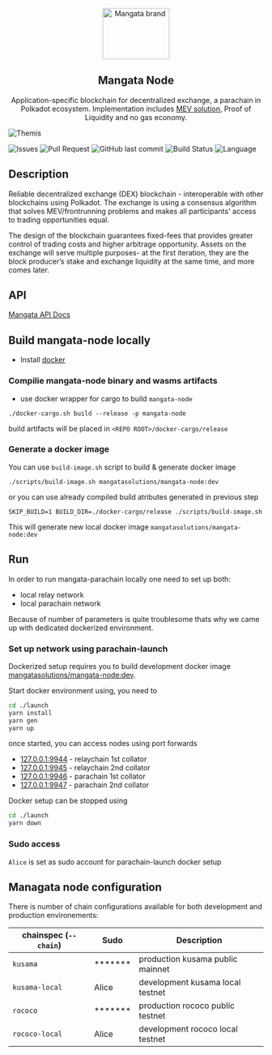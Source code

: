 <p align="center">
    <a href="https://https://mangata.finance/">
    <img width="132" height="101" src="https://mangata.finance/images/logo-without-text.svg" class="attachment-full size-full" alt="Mangata brand" loading="lazy" /></a>
</p>

<h2 align="center">Mangata Node</h2>

<p align="center">
    Application-specific blockchain for decentralized exchange, a parachain in Polkadot ecosystem. Implementation includes <a href="https://blog.mangata.finance/blog/2021-10-10-themis-protocol/" target="_blank" rel="noopener noreferrer">MEV solution</a>, Proof of Liquidity and no gas economy.
</p>

![Themis](https://blog.mangata.finance/assets/posts/themis-cover.png)

![Issues](https://img.shields.io/github/issues/mangata-finance/mangata-node)
![Pull Request](https://img.shields.io/github/issues-pr/mangata-finance/mangata-node)
![GitHub last commit](https://img.shields.io/github/last-commit/mangata-finance/mangata-node)
![Build Status](https://img.shields.io/endpoint.svg?url=https%3A%2F%2Factions-badge.atrox.dev%2Fmangata-finance%2Fmangata-node%2Fbadge%3Fref%3Ddevelop&style=flat)
![Language](https://img.shields.io/github/languages/top/mangata-finance/mangata-node)

## Description

Reliable decentralized exchange (DEX) blockchain - interoperable with other blockchains using Polkadot. The exchange is using a consensus algorithm that solves MEV/frontrunning problems and makes all participants' access to trading opportunities equal.

The design of the blockchain guarantees fixed-fees that provides greater control of trading costs and higher arbitrage opportunity.
Assets on the exchange will serve multiple purposes- at the first iteration, they are the block producer’s stake and exchange liquidity at the same time, and more comes later.

## API

[Mangata API Docs](https://mangata-finance.notion.site/Mangata-API-Docs-06f68bc6ba004416ae5c6686163b0468)

## Build mangata-node locally
- Install [docker](https://docs.docker.com/engine/install/ubuntu/) 

### Compilie mangata-node binary and wasms artifacts
- use docker wrapper for cargo to build `mangata-node`

```
./docker-cargo.sh build --release -p mangata-node
```

build artifacts will be placed in `<REPO ROOT>/docker-cargo/release`

### Generate a docker image
You can use `build-image.sh` script to build & generate docker image

```
./scripts/build-image.sh mangatasolutions/mangata-node:dev
```

or you can use already compiled build atributes generated in previous step

```
SKIP_BUILD=1 BUILD_DIR=./docker-cargo/release ./scripts/build-image.sh
```

This will generate new local docker image `mangatasolutions/mangata-node:dev`

## Run

In order to run mangata-parachain locally one need to set up both:
- local relay network
- local parachain network

Because of number of parameters is quite troublesome thats why we came up with dedicated dockerized environment.

### Set up network using parachain-launch

Dockerized setup requires you to build development docker image [mangatasolutions/mangata-node:dev](#generate-docker-image).

Start docker environment using, you need to 

```bash
cd ./launch
yarn install
yarn gen
yarn up
```

once started, you can access nodes using port forwards
- [127.0.0.1:9944](https://polkadot.js.org/apps/?rpc=ws%3A%2F%2F127.0.0.1%3A9946#/explorer) - relaychain 1st collator
- [127.0.0.1:9945](https://polkadot.js.org/apps/?rpc=ws%3A%2F%2F127.0.0.1%3A9946#/explorer) - relaychain 2nd collator
- [127.0.0.1:9946](https://polkadot.js.org/apps/?rpc=ws%3A%2F%2F127.0.0.1%3A9946#/explorer) - parachain 1st collator
- [127.0.0.1:9947](https://polkadot.js.org/apps/?rpc=ws%3A%2F%2F127.0.0.1%3A9946#/explorer) - parachain 2nd collator

Docker setup can be stopped using 

```bash
cd ./launch
yarn down
```

### Sudo access
`Alice` is set as sudo account for parachain-launch docker setup

## Managata node configuration

There is number of chain configurations available for both development and production environements:

| chainspec (`--chain`)         |      Sudo      |  Description                     |
|-------------------------------|----------------|----------------------------------|
| `kusama`                      |    *******     | production kusama public mainnet |
| `kusama-local`                |     Alice      | development kusama local testnet |
| `rococo`                      |    *******     | production rococo public testnet |
| `rococo-local`                |     Alice      | development rococo local testnet |

